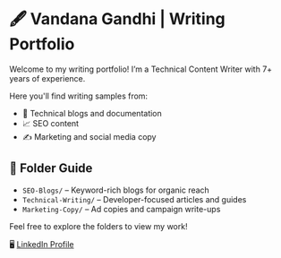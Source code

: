 # 🖋 Vandana Gandhi | Writing Portfolio

Welcome to my writing portfolio! I’m a Technical Content Writer with 7+ years of experience.

Here you'll find writing samples from:
- 🔧 Technical blogs and documentation
- 📈 SEO content
- ✍️ Marketing and social media copy

## 📂 Folder Guide

- `SEO-Blogs/` – Keyword-rich blogs for organic reach
- `Technical-Writing/` – Developer-focused articles and guides
- `Marketing-Copy/` – Ad copies and campaign write-ups

Feel free to explore the folders to view my work!

🖥 [LinkedIn Profile](https://www.linkedin.com/in/your-profile)


